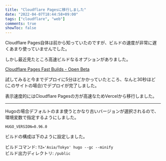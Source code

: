 ```yaml
---
title: "Cloudflare Pagesに移行しました"
date: "2022-04-07T18:44:58+09:00"
tags: ["cloudflare", "web"]
comments: true
showToc: false
---
```

Cloudflare Pages自体は前から知っていたのですが、ビルドの速度が非常に遅くあまり使っていませんでした。

しかし最近見たところ高速ビルドなるオプションがありました。

[Cloudflare Pages Fast Builds - Open Beta](https://community.cloudflare.com/t/cloudflare-pages-fast-builds-open-beta/359897)

試してみると今までデプロイに5分ほどかかっていたところ、なんと30秒ほど(このサイトの場合)でデプロイが完了しました。

表示速度的にはCloudflare Pagesの方が高速なためVercelから移行しました。

---

Hugoの場合デフォルトのまま使うとかなり古いバージョンが選択されるので、環境変数で指定するようにしました。

`HUGO_VERSION=0.96.0`

ビルドの構成は下のように設定しました。

ビルドコマンド: `TZ='Asia/Tokyo' hugo --gc --minify`  
ビルド出力ディレクトリ: `/public`